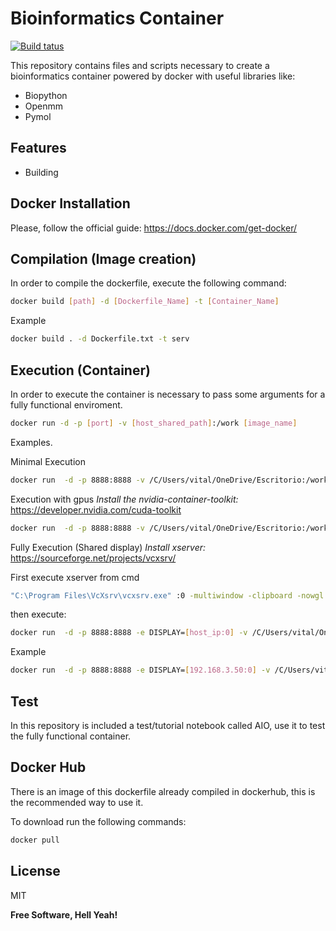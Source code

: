 # Bioinformatics Container

[![Build tatus](https://travis-ci.org/joemccann/dillinger.svg?branch=master)](https://travis-ci.org/joemccann/dillinger)

This repository contains files and scripts necessary to create a bioinformatics container powered by docker
with useful libraries like:

- Biopython
- Openmm
- Pymol

## Features

- Building


## Docker Installation
Please, follow the official guide:
https://docs.docker.com/get-docker/

## Compilation (Image creation)

In order to compile the dockerfile, execute the following command:
```sh
docker build [path] -d [Dockerfile_Name] -t [Container_Name]
```

Example
```sh
docker build . -d Dockerfile.txt -t serv
```

## Execution (Container)

In order to execute the container is necessary to pass some arguments for a fully functional enviroment.
```sh
docker run -d -p [port] -v [host_shared_path]:/work [image_name]
```

Examples.

Minimal Execution
```sh
docker run  -d -p 8888:8888 -v /C/Users/vital/OneDrive/Escritorio:/work serv5
```

Execution with gpus
*Install the nvidia-container-toolkit:*
https://developer.nvidia.com/cuda-toolkit
```sh
docker run  -d -p 8888:8888 -v /C/Users/vital/OneDrive/Escritorio:/work --gpus all serv5
```

Fully Execution (Shared display)
*Install xserver:*
https://sourceforge.net/projects/vcxsrv/

First execute xserver from cmd
```sh
"C:\Program Files\VcXsrv\vcxsrv.exe" :0 -multiwindow -clipboard -nowgl -ac
```

then execute:
```sh
docker run  -d -p 8888:8888 -e DISPLAY=[host_ip:0] -v /C/Users/vital/OneDrive/Escritorio:/work --gpus all serv5
```

Example
```sh
docker run  -d -p 8888:8888 -e DISPLAY=[192.168.3.50:0] -v /C/Users/vital/OneDrive/Escritorio:/work --gpus all serv5
```
## Test
In this repository is included a test/tutorial notebook called AIO, use it to test the fully functional container. 

## Docker Hub
There is an image of this dockerfile already compiled in dockerhub, this is the recommended way to use it.

To download run the following commands:
```sh
docker pull 
```


## License

MIT

**Free Software, Hell Yeah!**
